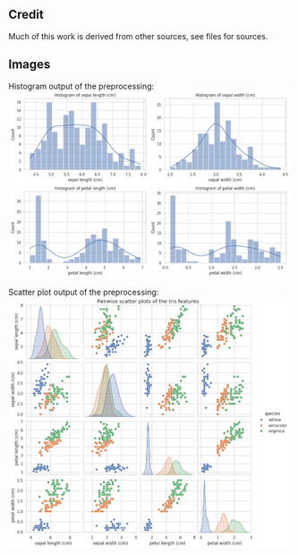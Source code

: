 ## Credit
Much of this work is derived from other sources, see files for sources.

## Images
Histogram output of the preprocessing:
![histograms](histograms.png "Histogram of the data")

Scatter plot output of the preprocessing:
![scatterplots](scatter-plots.png "Scatter plots of the data")

